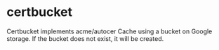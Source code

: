 # certbucket
Certbucket implements acme/autocer Cache using a bucket on Google storage. If the bucket does not exist, it will be created.
